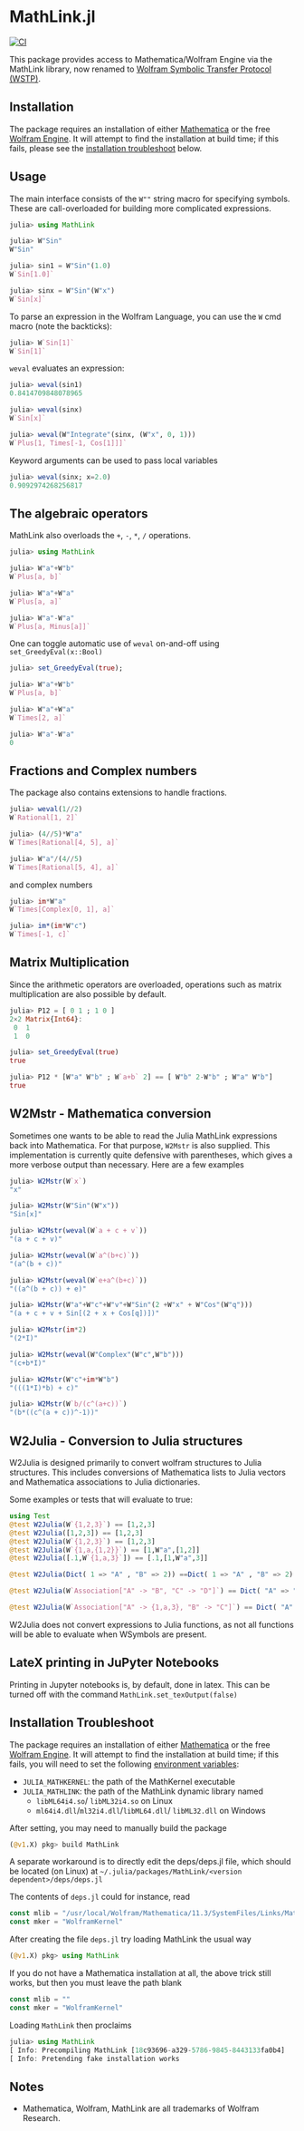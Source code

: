 # MathLink.jl

[![CI](https://github.com/JuliaInterop/MathLink.jl/actions/workflows/CI.yml/badge.svg)](https://github.com/JuliaInterop/MathLink.jl/actions/workflows/CI.yml)

This package provides access to Mathematica/Wolfram Engine via the MathLink library, now renamed to [Wolfram Symbolic Transfer Protocol (WSTP)](https://www.wolfram.com/wstp/). 

## Installation

The package requires an installation of either [Mathematica](http://www.wolfram.com/mathematica/) or the free [Wolfram Engine](https://www.wolfram.com/engine/). It will attempt to find the installation at build time; if this fails, please see the [installation troubleshoot](#installation-troubleshoot) below.
 
 
## Usage

The main interface consists of the `W""` string macro for specifying symbols. These are call-overloaded for building more complicated expressions. 

```julia
julia> using MathLink

julia> W"Sin"
W"Sin"

julia> sin1 = W"Sin"(1.0)
W`Sin[1.0]`

julia> sinx = W"Sin"(W"x")
W`Sin[x]`
```

To parse an expression in the Wolfram Language, you can use the `W` cmd macro (note the backticks):
```julia
julia> W`Sin[1]`
W`Sin[1]`
```

`weval` evaluates an expression:
```julia
julia> weval(sin1)
0.8414709848078965

julia> weval(sinx)
W`Sin[x]`

julia> weval(W"Integrate"(sinx, (W"x", 0, 1)))
W`Plus[1, Times[-1, Cos[1]]]`
```

Keyword arguments can be used to pass local variables
```julia
julia> weval(sinx; x=2.0)
0.9092974268256817
```

## The algebraic operators

MathLink also overloads the `+`, `-`, `*`, `/`  operations.

```julia
julia> using MathLink

julia> W"a"+W"b"
W`Plus[a, b]`

julia> W"a"+W"a"
W`Plus[a, a]`

julia> W"a"-W"a"
W`Plus[a, Minus[a]]`
```

One can toggle automatic use of `weval`  on-and-off using `set_GreedyEval(x::Bool)`

```julia
julia> set_GreedyEval(true);

julia> W"a"+W"b"
W`Plus[a, b]`

julia> W"a"+W"a"
W`Times[2, a]`

julia> W"a"-W"a"
0
```


## Fractions and Complex numbers
 
The package also contains extensions to handle fractions.

```julia
julia> weval(1//2)
W`Rational[1, 2]`

julia> (4//5)*W"a"
W`Times[Rational[4, 5], a]`

julia> W"a"/(4//5)
W`Times[Rational[5, 4], a]`
```

and complex numbers

```julia
julia> im*W"a"
W`Times[Complex[0, 1], a]`

julia> im*(im*W"c")
W`Times[-1, c]`
```


## Matrix Multiplication
Since the arithmetic operators are overloaded, operations such as matrix multiplication are also possible by default.

```julia
julia> P12 = [ 0 1 ; 1 0 ]
2×2 Matrix{Int64}:
 0  1
 1  0

julia> set_GreedyEval(true)
true

julia> P12 * [W"a" W"b" ; W`a+b` 2] == [ W"b" 2-W"b" ; W"a" W"b"]
true
```


## W2Mstr - Mathematica conversion
Sometimes one wants to be able to read the Julia MathLink expressions back into Mathematica. For that purpose, `W2Mstr` is also supplied. This implementation is currently quite defensive with parentheses, which gives a more verbose output than necessary. Here are a few examples

```julia
julia> W2Mstr(W`x`)
"x"

julia> W2Mstr(W"Sin"(W"x"))
"Sin[x]"

julia> W2Mstr(weval(W`a + c + v`))
"(a + c + v)"

julia> W2Mstr(weval(W`a^(b+c)`))
"(a^(b + c))"

julia> W2Mstr(weval(W`e+a^(b+c)`))
"((a^(b + c)) + e)"

julia> W2Mstr(W"a"+W"c"+W"v"+W"Sin"(2 +W"x" + W"Cos"(W"q")))
"(a + c + v + Sin[(2 + x + Cos[q])])"

julia> W2Mstr(im*2)
"(2*I)"

julia> W2Mstr(weval(W"Complex"(W"c",W"b")))
"(c+b*I)"

julia> W2Mstr(W"c"+im*W"b")
"(((1*I)*b) + c)"

julia> W2Mstr(W`b/(c^(a+c))`)
"(b*((c^(a + c))^-1))"
```




## W2Julia - Conversion to Julia structures
W2Julia is designed primarily to convert wolfram structures to Julia structures. This includes conversions of Mathematica lists to Julia vectors and Mathematica associations to Julia dictionaries.

Some examples or tests that will evaluate to true:

```julia
using Test
@test W2Julia(W`{1,2,3}`) == [1,2,3]
@test W2Julia([1,2,3]) == [1,2,3]
@test W2Julia(W`{1,2,3}`) == [1,2,3]
@test W2Julia(W`{1,a,{1,2}}`) == [1,W"a",[1,2]]
@test W2Julia([.1,W`{1,a,3}`]) == [.1,[1,W"a",3]]

@test W2Julia(Dict( 1 => "A" , "B" => 2)) ==Dict( 1 => "A" , "B" => 2)

@test W2Julia(W`Association["A" -> "B", "C" -> "D"]`) == Dict( "A" => "B" , "C" => "D")

@test W2Julia(W`Association["A" -> {1,a,3}, "B" -> "C"]`) == Dict( "A" => [1,W"a",3] , "B" => "C")
```

W2Julia does not convert expressions to Julia functions, as not all functions will be able to evaluate when WSymbols are present.


## LateX printing in JuPyter Notebooks
Printing in Jupyter notebooks is, by default, done in latex.
This can be turned off with the command `MathLink.set_texOutput(false)`

## Installation Troubleshoot
The package requires an installation of either [Mathematica](http://www.wolfram.com/mathematica/) or the free [Wolfram Engine](https://www.wolfram.com/engine/). It will attempt to find the installation at build time; if this fails, you will need to set the following [environment variables](https://docs.julialang.org/en/v1/manual/environment-variables/):
- `JULIA_MATHKERNEL`: the path of the MathKernel executable
- `JULIA_MATHLINK`: the path of the MathLink dynamic library named
  - `libML64i4.so`/ `libML32i4.so` on Linux
  - `ml64i4.dll`/`ml32i4.dll`/`libML64.dll`/ `libML32.dll` on Windows

After setting, you may need to manually build the package
```julia
(@v1.X) pkg> build MathLink
```
 
A separate workaround is to directly edit the deps/deps.jl file, which should be located (on Linux) at `~/.julia/packages/MathLink/<version dependent>/deps/deps.jl`
 
The contents of `deps.jl` could for instance, read
```julia
const mlib = "/usr/local/Wolfram/Mathematica/11.3/SystemFiles/Links/MathLink/DeveloperKit/Linux-x86-64/CompilerAdditions/libML64i4"
const mker = "WolframKernel"
```
After creating the file `deps.jl` try loading MathLink the usual way
```julia
(@v1.X) pkg> using MathLink
```
If you do not have a Mathematica installation at all, the above trick still works, but then you must leave the path blank 
```julia
const mlib = ""
const mker = "WolframKernel"
```
Loading `MathLink` then proclaims
```julia
julia> using MathLink
[ Info: Precompiling MathLink [18c93696-a329-5786-9845-8443133fa0b4]
[ Info: Pretending fake installation works
```


## Notes

- Mathematica, Wolfram, MathLink are all trademarks of Wolfram Research.
